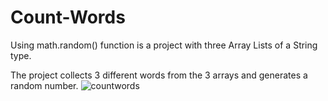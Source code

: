 # Count-Words
Using math.random() function is a project with three Array Lists of a String type.

The project collects 3 different words from the 3 arrays and generates a random number.
![countwords](https://user-images.githubusercontent.com/25162734/32987075-7bbb9754-ccae-11e7-8cbd-3e46b7ce54c5.PNG)
